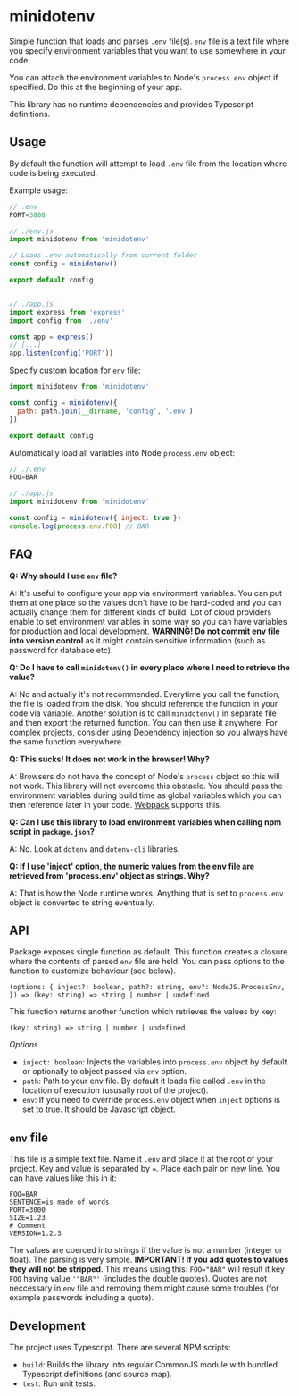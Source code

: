 # minidotenv

Simple function that loads and parses `.env` file(s). `env` file is a text file where you specify environment variables that you want to use somewhere in your code.

You can attach the environment variables to Node's `process.env` object if specified. Do this at the beginning of your app.

This library has no runtime dependencies and provides Typescript definitions.

## Usage

By default the function will attempt to load `.env` file from the location where code is being executed.

Example usage:

```javascript
// .env
PORT=3000

// ./env.js
import minidotenv from 'minidotenv'

// Loads .env automatically from current folder
const config = minidotenv()

export default config


// ./app.js
import express from 'express'
import config from './env'

const app = express()
// [...]
app.listen(config('PORT'))
```

Specify custom location for `env` file:

```javascript
import minidotenv from 'minidotenv'

const config = minidotenv({
  path: path.join(__dirname, 'config', '.env')
})

export default config
```

Automatically load all variables into Node `process.env` object:

```javascript
// ./.env
FOO=BAR

// ./app.js
import minidotenv from 'minidotenv'

const config = minidotenv({ inject: true })
console.log(process.env.FOO) // BAR
```

## FAQ

**Q: Why should I use `env` file?**

A: It's useful to configure your app via environment variables. You can put them at one place so the values don't have to be hard-coded and you can actually change them for different kinds of build.
Lot of cloud providers enable to set environment variables in some way so you can have variables for production and local development. **WARNING! Do not commit env file into version control** as it might contain sensitive information (such as password for database etc).

**Q: Do I have to call `minidotenv()` in every place where I need to retrieve the value?**

A: No and actually it's not recommended. Everytime you call the function, the file is loaded from the disk. You should reference the function in your code via variable. Another solution is to call `minidotenv()` in separate file and then export the returned function. You can then use it anywhere. For complex projects, consider using Dependency injection so you always have the same function everywhere.

**Q: This sucks! It does not work in the browser! Why?**

A: Browsers do not have the concept of Node's `process` object so this will not work. This library will not overcome this obstacle.
You should pass the environment variables during build time as global variables which you can then reference later in your code. [Webpack](https://webpack.js.org/plugins/define-plugin/) supports this.

**Q: Can I use this library to load environment variables when calling npm script in `package.json`?**

A: No. Look at `dotenv` and `dotenv-cli` libraries.

**Q: If I use 'inject' option, the numeric values from the env file are retrieved from 'process.env' object as strings. Why?**

A: That is how the Node runtime works. Anything that is set to `process.env` object is converted to string eventually.

## API

Package exposes single function as default. This function creates a closure where the contents of parsed `env` file are held. You can pass options to the function to customize behaviour (see below).

`(options: {
  inject?: boolean,
  path?: string,
  env?: NodeJS.ProcessEnv,
}) => (key: string) => string | number | undefined`

This function returns another function which retrieves the values by key:

`(key: string) => string | number | undefined`

*Options*

- `inject: boolean`: Injects the variables into `process.env` object by default or optionally to object passed via `env` option.
- `path`: Path to your env file. By default it loads file called `.env` in the location of execution (ususally root of the project).
- `env`: If you need to override `process.env` object when `inject` options is set to true. It should be Javascript object.

## `env` file

This file is a simple text file. Name it `.env` and place it at the root of your project. Key and value is separated by `=`. Place each pair on new line. You can have values like this in it:

```
FOO=BAR
SENTENCE=is made of words
PORT=3000
SIZE=1.23
# Comment
VERSION=1.2.3
```

The values are coerced into strings if the value is not a number (integer or float). The parsing is very simple.
**IMPORTANT! If you add quotes to values they will not be stripped**.
This means using this: `FOO="BAR"` will result it key `FOO` having value
`'"BAR"'` (includes the double quotes). Quotes are not neccessary in `env` file and removing them might cause some troubles (for example passwords including a quote).

## Development

The project uses Typescript. There are several NPM scripts:

- `build`: Builds the library into regular CommonJS module with bundled Typescript definitions (and source map).
- `test`: Run unit tests.
